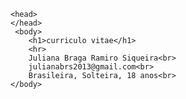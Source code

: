 <html>

 	<head>
	</head>
	 <body>
		<h1>curriculo vitae</h1>
		<hr>
		Juliana Braga Ramiro Siqueira<br>
		julianabrs2013@gmail.com<br>
		Brasileira, Solteira, 18 anos<br>
	</body>

</html>
